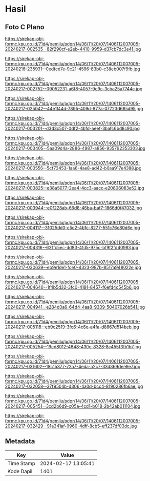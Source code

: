 # Hasil

## Foto C Plano

https://sirekap-obj-formc.kpu.go.id/71d4/pemilu/pdpr/14/06/11/20/07/1406112007005-20240217-002535--82f290cf-e2eb-4410-9959-d37cb7dc3e41.jpg

https://sirekap-obj-formc.kpu.go.id/71d4/pemilu/pdpr/14/06/11/20/07/1406112007005-20240216-235931--0edfcd7e-9c21-4596-83b0-c38eb007f9fb.jpg

https://sirekap-obj-formc.kpu.go.id/71d4/pemilu/pdpr/14/06/11/20/07/1406112007005-20240217-002752--09052231-a6f8-4057-9c9c-3cba25a7744c.jpg

https://sirekap-obj-formc.kpu.go.id/71d4/pemilu/pdpr/14/06/11/20/07/1406112007005-20240217-025042--44e1f44d-7895-409d-877a-07723d685d95.jpg

https://sirekap-obj-formc.kpu.go.id/71d4/pemilu/pdpr/14/06/11/20/07/1406112007005-20240217-003201--d3d3c507-0df2-4bfd-aeef-3bafc6bd8c90.jpg

https://sirekap-obj-formc.kpu.go.id/71d4/pemilu/pdpr/14/06/11/20/07/1406112007005-20240217-003405--5aa09d4a-2886-4987-a856-935792353303.jpg

https://sirekap-obj-formc.kpu.go.id/71d4/pemilu/pdpr/14/06/11/20/07/1406112007005-20240217-003556--5cf73453-1aa6-4ae8-ad42-b0aa917e4388.jpg

https://sirekap-obj-formc.kpu.go.id/71d4/pemilu/pdpr/14/06/11/20/07/1406112007005-20240217-003825--e38a5077-2ea4-4cc3-aacc-e20806083e52.jpg

https://sirekap-obj-formc.kpu.go.id/71d4/pemilu/pdpr/14/06/11/20/07/1406112007005-20240217-003944--e0f228ab-66d8-46ba-baf7-1866d0f47032.jpg

https://sirekap-obj-formc.kpu.go.id/71d4/pemilu/pdpr/14/06/11/20/07/1406112007005-20240217-004117--31025dd0-c5c2-4b1c-8277-551c76c80d6e.jpg

https://sirekap-obj-formc.kpu.go.id/71d4/pemilu/pdpr/14/06/11/20/07/1406112007005-20240217-004316--631fc5ec-dd83-4fd5-975c-bf9f2fd40983.jpg

https://sirekap-obj-formc.kpu.go.id/71d4/pemilu/pdpr/14/06/11/20/07/1406112007005-20240217-030639--eb9e1de1-fce0-4323-987b-8517a948022e.jpg

https://sirekap-obj-formc.kpu.go.id/71d4/pemilu/pdpr/14/06/11/20/07/1406112007005-20240217-004640--1f4b5d32-3fc0-4191-8457-f6efd4c545b6.jpg

https://sirekap-obj-formc.kpu.go.id/71d4/pemilu/pdpr/14/06/11/20/07/1406112007005-20240217-004941--e284d0a6-64d4-4aa8-9309-50407026b541.jpg

https://sirekap-obj-formc.kpu.go.id/71d4/pemilu/pdpr/14/06/11/20/07/1406112007005-20240217-005118--eb9c2519-3fc6-4c6e-a4fa-d8667d514beb.jpg

https://sirekap-obj-formc.kpu.go.id/71d4/pemilu/pdpr/14/06/11/20/07/1406112007005-20240217-005254--19cd8012-4648-430c-8328-8c455f3fb1b7.jpg

https://sirekap-obj-formc.kpu.go.id/71d4/pemilu/pdpr/14/06/11/20/07/1406112007005-20240217-031602--18c15377-72a7-4eda-a2c7-33d369dee9e7.jpg

https://sirekap-obj-formc.kpu.go.id/71d4/pemilu/pdpr/14/06/11/20/07/1406112007005-20240217-032058--37f9504b-d306-4a0d-bcc4-8190286fb6ae.jpg

https://sirekap-obj-formc.kpu.go.id/71d4/pemilu/pdpr/14/06/11/20/07/1406112007005-20240217-005451--3cd2b6d9-c05a-4cd1-b018-2b42ab011104.jpg

https://sirekap-obj-formc.kpu.go.id/71d4/pemilu/pdpr/14/06/11/20/07/1406112007005-20240217-032429--91a341af-0960-4dff-8cb5-eff237df03dc.jpg


## Metadata

| Key        | Value               |
| ---------- | ------------------- |
| Time Stamp | 2024-02-17 13:05:41 |
| Kode Dapil | 1401                |




